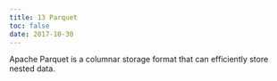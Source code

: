```yaml
---
title: 13 Parquet
toc: false
date: 2017-10-30
---
```


Apache Parquet is a columnar storage format that can efficiently store nested data.